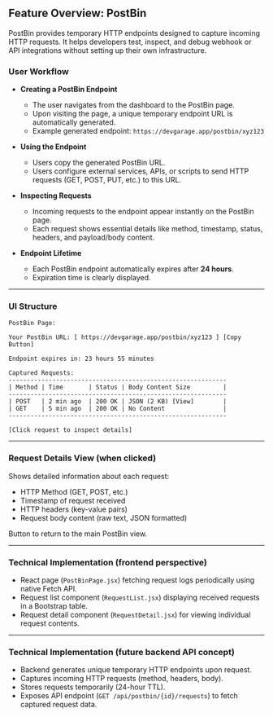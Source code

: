 ## Feature Overview: PostBin

PostBin provides temporary HTTP endpoints designed to capture incoming HTTP requests. It helps developers test, inspect, and debug webhook or API integrations without setting up their own infrastructure.

### User Workflow

* **Creating a PostBin Endpoint**

  * The user navigates from the dashboard to the PostBin page.
  * Upon visiting the page, a unique temporary endpoint URL is automatically generated.
  * Example generated endpoint: `https://devgarage.app/postbin/xyz123`

* **Using the Endpoint**

  * Users copy the generated PostBin URL.
  * Users configure external services, APIs, or scripts to send HTTP requests (GET, POST, PUT, etc.) to this URL.

* **Inspecting Requests**

  * Incoming requests to the endpoint appear instantly on the PostBin page.
  * Each request shows essential details like method, timestamp, status, headers, and payload/body content.

* **Endpoint Lifetime**

  * Each PostBin endpoint automatically expires after **24 hours**.
  * Expiration time is clearly displayed.

---

### UI Structure

```
PostBin Page:

Your PostBin URL: [ https://devgarage.app/postbin/xyz123 ] [Copy Button]

Endpoint expires in: 23 hours 55 minutes

Captured Requests:
------------------------------------------------------------
| Method | Time       | Status | Body Content Size         |
------------------------------------------------------------
| POST   | 2 min ago  | 200 OK | JSON (2 KB) [View]        |
| GET    | 5 min ago  | 200 OK | No Content                |
------------------------------------------------------------

[Click request to inspect details]
```

---

### Request Details View (when clicked)

Shows detailed information about each request:

* HTTP Method (GET, POST, etc.)
* Timestamp of request received
* HTTP headers (key-value pairs)
* Request body content (raw text, JSON formatted)

Button to return to the main PostBin view.

---

### Technical Implementation (frontend perspective)

* React page (`PostBinPage.jsx`) fetching request logs periodically using native Fetch API.
* Request list component (`RequestList.jsx`) displaying received requests in a Bootstrap table.
* Request detail component (`RequestDetail.jsx`) for viewing individual request contents.

---

### Technical Implementation (future backend API concept)

* Backend generates unique temporary HTTP endpoints upon request.
* Captures incoming HTTP requests (method, headers, body).
* Stores requests temporarily (24-hour TTL).
* Exposes API endpoint (`GET /api/postbin/{id}/requests`) to fetch captured request data.
